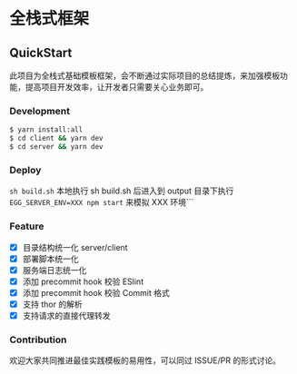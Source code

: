 # 全栈式框架

## QuickStart

此项目为全栈式基础模板框架，会不断通过实际项目的总结提炼，来加强模板功能，提高项目开发效率，让开发者只需要关心业务即可。

### Development

```bash
$ yarn install:all
$ cd client && yarn dev
$ cd server && yarn dev
```

### Deploy

```sh build.sh``` 本地执行 sh build.sh 后进入到 output 目录下执行 ```EGG_SERVER_ENV=XXX npm start``` 来模拟 XXX 环境```

### Feature
* [x] 目录结构统一化 server/client
* [x] 部署脚本统一化
* [x] 服务端日志统一化
* [x] 添加 precommit hook 校验 ESlint
* [x] 添加 precommit hook 校验 Commit 格式
* [x] 支持 thor 的解析
* [x] 支持请求的直接代理转发

### Contribution
欢迎大家共同推进最佳实践模板的易用性，可以同过 ISSUE/PR 的形式讨论。
